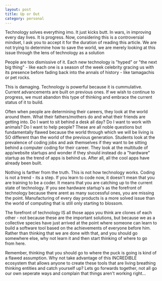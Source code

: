 ```yaml
---
layout: post
title: Up or Out
category: personal
---
```


Technology solves everything imo. It just kicks butt. In wars, in improving every day lives. It is progress. Now, considering this is a controversial mindset, I ask you to accept it for the duration of reading this article. We are not trying to determine how to save the world, we are merely looking at this issue through the lens of technology as a solution

People are too dismissive of it. Each new technology is "hyped" or "the next big thing" - like each one is a season of the week celebrity gracing us with its presence before fading back into the annals of history - like tamagachis or pet rocks. 

This is damaging. Technology is powerful because it is cummulative. Current advancements are built on previous ones. If we wish to continue to progress, we must abandon this type of thinking and embrace the current status of it to build. 

Often when people are determining their careers, they look at the world around them. What their fathers/mothers do and what their friends are getting into. Do I want to sit behind a desk all day? Do I want to work with animals? Do I want to help people? These are all noble questions but fundamentally flawed because the world through which we will be living is SO different than the world of the previous generation. Students look at the prevalence of coding jobs and ask themselves if they want to be sitting behind a computer coding for their career. They look at the multitude of app/website startups and wonder if they should instead do a "hardware" startup as the trend of apps is behind us. After all, all the cool apps have already been built. 

Nothing is farther from the truth. This is not how technology works. Coding is not a trend - its a step. If you learn to code now, it doesn't mean that you are training to be a coder. It means that you are catching up to the current state of technology. If you see hardware startup's as the forefront of technology because there arent as many successful ones, you are missing the point. Manufacturing of every day products is a more solved issue than the world of computing that is still only starting to blossom. 

The forefront of technology IS all those apps you think are clones of each other - not because these are the important solutions, but because we as a collective species have just arrived at the point where someone can learn to build a software tool based on the achievements of everyone before him. Rather than thinking that we are done with that, and you should go somewhere else, why not learn it and then start thinking of where to go from here. 

Remember, thinking that you should go to where the puck is going is kind of a flawed assumption. Why not take advantage of this INCREDIBLE ecosystem that allows anyone to create these tools that are living breathing thinking entities and catch yourself up? Lets go forwards together, not all go our own seperate ways and complain that things aren't working right...

